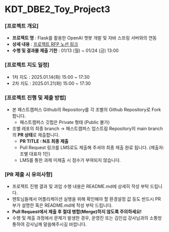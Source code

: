# KDT_DBE2_Toy_Project3

### [프로젝트 개요] 
- **프로젝트 명** : Flask를 활용한 OpenAI 챗봇 개발 및 자바 스프링 서버와의 연동
- **상세 내용** : [프로젝트 RFP 노션 링크](https://www.notion.so/Toy-Project-3-b31846fc11ce4c2c9a71d598bdb6a2ec?pvs=4)
- **수행 및 결과물 제출 기한** : 01/13 (월) ~ 01/24 (금) 13:00

### [프로젝트 지도 일정]
- 1차 지도 : 2025.01.14(화) 15:00 ~ 17:30
- 2차 지도 : 2025.01.21(화) 15:00 ~ 17:30

### [프로젝트 진행 및 제출 방법]
- 본 패스트캠퍼스 Github의 Repository를 각 조별의 Github Repository로 Fork합니다.
    - 패스트캠퍼스 깃헙은 Private 형태 (Public 불가)
- 조별 레포의 최종 branch → 패스트캠퍼스 업스트림 Repository의 main branch의 **PR 상태**로 제출합니다.
    - **PR TITLE : N조 최종 제출**
    - Pull Request 링크를 LMS로도 제출해 주셔야 최종 제출 완료 됩니다. (제출자: 조별 대표자 1인)
    - LMS를 통한 과제 미제출 시 점수가 부여되지 않습니다. 

### [PR 제출 시 유의사항]
  - 프로젝트 진행 결과 및 과업 수행 내용은 README.md에 상세히 작성 부탁 드립니다. 
  - 멘토님들께서 어플리케이션 실행을 위해 확인해야 할 환경설정 값 등도 반드시 PR 부가 설명란 혹은 README.md에 작성 부탁 드립니다.
  - **Pull Request에서 제출 후 절대 병합(Merge)하지 않도록 주의하세요!**
  - 수행 및 제출 과정에서 문제가 발생한 경우, 운영진 또는 김인섭 강사님과의 소통방 통하여 강사님께 말씀해주시길 바랍니다.
